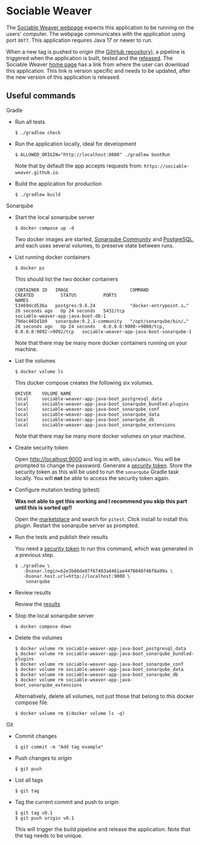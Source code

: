 # Sociable Weaver

The [Sociable Weaver webpage](https://sociable-weaver.github.io/web/) expects this application to be running on the
users' computer. The webpage communicates with the application using port `8077`. This application requires Java 17 or
newer to run.

When a new tag is pushed to _origin_ (the [GihHub repository](https://github.com/sociable-weaver/app-java-boot)), a
pipeline is triggered when the application is built, tested and
the [released](https://github.com/sociable-weaver/app-java-boot/releases). The Sociable
Weaver [home page](https://github.com/sociable-weaver/web-vue3/blob/main/src/components/App.vue#L13-L17) has a link from
where the user can download this application. This link is version specific and needs to be updated, after the new
version of this application is released.

## Useful commands

Gradle

- Run all tests

  ```shell
  $ ./gradlew check
  ```

- Run the application locally, ideal for development

  ```shell
  $ ALLOWED_ORIGIN="http://localhost:8080" ./gradlew bootRun
  ```

  Note that by default the app accepts requests from: `https://sociable-weaver.github.io`.

- Build the application for production

  ```shell
  $ ./gradlew build
  ```

Sonarqube

- Start the local sonarqube server

  ```shell
  $ docker compose up -d
  ```

  Two docker images are started, [Sonarqube Community](https://hub.docker.com/_/sonarqube)
  and [PostgreSQL](https://hub.docker.com/_/postgres), and each uses several volumes, to preserve state between runs.

- List running docker containers

  ```shell
  $ docker ps
  ```

  This should list the two docker containers

  ```shell
  CONTAINER ID   IMAGE                       COMMAND                  CREATED          STATUS          PORTS                                            NAMES
  53469dcd536a   postgres:9.6.24             "docker-entrypoint.s…"   26 seconds ago   Up 24 seconds   5432/tcp                                         sociable-weaver-app-java-boot-db-1
  79dec465d1b9   sonarqube:9.2.1-community   "/opt/sonarqube/bin/…"   26 seconds ago   Up 24 seconds   0.0.0.0:9000->9000/tcp, 0.0.0.0:9092->9092/tcp   sociable-weaver-app-java-boot-sonarqube-1
  ```

  Note that there may be many more docker containers running on your machine.

- List the volumes

  ```shell
  $ docker volume ls
  ```

  This docker compose creates the following six volumes.

  ```shell
  DRIVER    VOLUME NAME
  local     sociable-weaver-app-java-boot_postgresql_data
  local     sociable-weaver-app-java-boot_sonarqube_bundled-plugins
  local     sociable-weaver-app-java-boot_sonarqube_conf
  local     sociable-weaver-app-java-boot_sonarqube_data
  local     sociable-weaver-app-java-boot_sonarqube_db
  local     sociable-weaver-app-java-boot_sonarqube_extensions
  ```

  Note that there may be many more docker volumes on your machine.

- Create security token

  Open [http://localhost:9000](http://localhost:9000) and log in with, `admin`/`admin`. You will be prompted to change
  the password. Generate a [security token](http://localhost:9000/account/security/). Store the security token as this
  will be used to run the `sonarqube` Gradle task locally. You will **not** be able to access the security token again.

- Configure mutation testing (pitest)

  **Was not able to get this working and I recommend you skip this part until this is sorted up!!**

  Open the [marketplace](http://localhost:9000/admin/marketplace?search=pitest) and search for `pitest`. Click install
  to install this plugin. Restart the sonarqube server as prompted.

- Run the tests and publish their results

  You need a [security token](http://localhost:9000/account/security/) to run this command, which was generated in a
  previous step.

  ```shell
  $ ./gradlew \
     -Dsonar.login=b2e3b86de07f67403a4461ae4478040f46f8a99a \
     -Dsonar.host.url=http://localhost:9000 \
      sonarqube
  ```

- Review results

  Review the [results](http://localhost:9000/component_measures?id=sociable-weaver-app-java-boot)

- Stop the local sonarqube server

  ```shell
  $ docker compose down
  ```

- Delete the volumes

  ```shell
  $ docker volume rm sociable-weaver-app-java-boot_postgresql_data
  $ docker volume rm sociable-weaver-app-java-boot_sonarqube_bundled-plugins
  $ docker volume rm sociable-weaver-app-java-boot_sonarqube_conf
  $ docker volume rm sociable-weaver-app-java-boot_sonarqube_data
  $ docker volume rm sociable-weaver-app-java-boot_sonarqube_db
  $ docker volume rm sociable-weaver-app-java-boot_sonarqube_extensions
  ```

  Alternatively, delete all volumes, not just those that belong to this docker compose file.

  ```shell
  $ docker volume rm $(docker volume ls -q)
  ```

Git

- Commit changes

  ```shell
  $ git commit -m "Add tag example"
  ```

- Push changes to _origin_

  ```shell
  $ git push
  ```

- List all tags

  ```shell
  $ git tag
  ```

- Tag the current commit and push to _origin_

  ```shell
  $ git tag v0.1
  $ git push origin v0.1
  ```

  This will trigger the build pipeline and release the application. Note that the tag needs to be unique.
